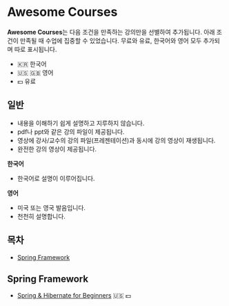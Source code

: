 # Awesome Courses

**Awesome Courses**는 다음 조건을 만족하는 강의만을 선별하여 추가됩니다. 아래 조건이 만족될 때 수업에 집중할 수 있었습니다. 무료와 유료, 한국어와 영어 모두 추가되며 따로 표시됩니다.  
- :kr: 한국어
- :us: :uk: 영어
- :dollar: 유료

## 일반
- 내용을 이해하기 쉽게 설명하고 지루하지 않습니다.  
- pdf나 ppt와 같은 강의 파일이 제공됩니다.
- 영상에 강사/교수의 강의 파일(프레젠테이션)과 동시에 강의 영상이 재생됩니다.
- 완전한 강의 영상이 제공됩니다.

**한국어**
- 한국어로 설명이 이루어집니다.

**영어**
- 미국 또는 영국 발음입니다.
- 천천히 설명합니다.

## 목차
- [Spring Framework](#spring-framework)



## Spring Framework
- [Spring & Hibernate for Beginners](https://www.udemy.com/spring-hibernate-tutorial) :us: :dollar:

